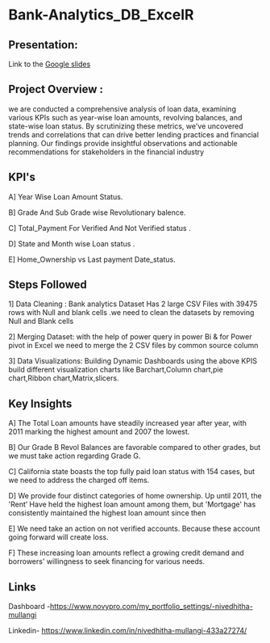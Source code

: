 # Bank-Analytics_DB_ExcelR

## Presentation:
Link to the [Google slides](https://drive.google.com/file/d/1v0Peu1mknfhY74Vh4-TtTokyAE6-vQw2/view?usp=drive_web)

## Project Overview :
 we are conducted a comprehensive analysis of loan data, examining various KPIs such as year-wise loan amounts, revolving balances, and state-wise loan status. 
 By scrutinizing these metrics, we've uncovered trends and correlations that can drive better lending practices and financial planning. 
 Our findings provide insightful observations and actionable recommendations for stakeholders in the financial industry

## KPI's

 A] Year Wise Loan Amount Status.
 
 B] Grade And Sub Grade wise Revolutionary balence. 
 
 C] Total_Payment For Verified And Not Verified status .
 
 D] State and Month wise Loan status .
 
 E] Home_Ownership vs Last payment Date_status.

 ## Steps Followed
 1] Data Cleaning : Bank analytics Dataset Has 2 large CSV Files with 39475 rows with Null and blank cells .we need to clean the datasets by removing Null and Blank cells
 
 2] Merging Dataset:  with the help of power query in power Bi & for Power pivot in Excel we need to merge the 2 CSV files by common source column
 
 3] Data Visualizations: Building Dynamic Dashboards using the above KPIS build different visualization charts like Barchart,Column chart,pie chart,Ribbon chart,Matrix,slicers.
 
 ## Key Insights
 
 A] The Total  Loan amounts have steadily increased year after year, with 2011 marking the highest amount and 2007 the lowest.
 
 B] Our Grade B Revol Balances are favorable compared to other grades, but we must take action regarding Grade G.  
 
 C]  California state boasts the top fully paid loan status with 154 cases, but we need to address the charged off items.
 
 D] We provide four distinct categories of home ownership. Up until 2011, the 'Rent’ Have held the highest loan amount among them, 
    but 'Mortgage' has consistently maintained the highest loan amount since then 
    
 E] We need take an action on not verified accounts. Because these account going forward will create loss.
 
 F]   These increasing loan amounts reflect a growing credit demand and borrowers' willingness to seek financing for various needs.


  ## Links

  Dashboard -https://www.novypro.com/my_portfolio_settings/-nivedhitha-mullangi
  
  Linkedin- https://www.linkedin.com/in/nivedhitha-mullangi-433a27274/
